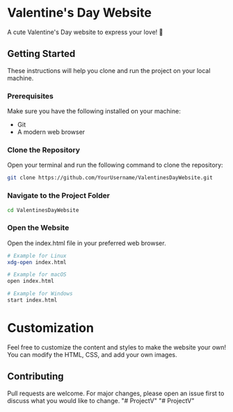 # Valentine's Day Website

A cute Valentine's Day website to express your love! 💖

## Getting Started

These instructions will help you clone and run the project on your local machine.

### Prerequisites

Make sure you have the following installed on your machine:

- Git
- A modern web browser

### Clone the Repository

Open your terminal and run the following command to clone the repository:

```bash
git clone https://github.com/YourUsername/ValentinesDayWebsite.git
```

### Navigate to the Project Folder
```bash
cd ValentinesDayWebsite
```

### Open the Website
Open the index.html file in your preferred web browser.
```bash
# Example for Linux
xdg-open index.html

# Example for macOS
open index.html

# Example for Windows
start index.html
```

# Customization
Feel free to customize the content and styles to make the website your own! You can modify the HTML, CSS, and add your own images.

## Contributing

Pull requests are welcome. For major changes, please open an issue first
to discuss what you would like to change.
"# ProjectV" 
"# ProjectV" 
